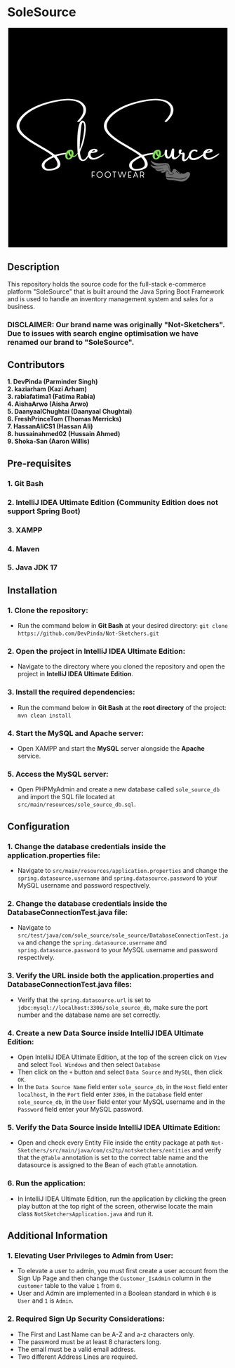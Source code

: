 # SoleSource

<p align="center">
<img width="500" height="500" src="https://raw.githubusercontent.com/DevPinda/Not-Sketchers/main/Not-Sketchers/src/main/resources/static/img/Logo/5.png">
</p>

## Description

This repository holds the source code for the full-stack e-commerce platform "SoleSource" that is built around the Java Spring Boot Framework and is used to handle an inventory management system and sales for a business.

### **DISCLAIMER: Our brand name was originally "Not-Sketchers". Due to issues with search engine optimisation we have renamed our brand to "SoleSource".**

## Contributors

<b> 1. DevPinda (Parminder Singh) </b> <br>
<b> 2. kaziarham (Kazi Arham) </b> <br>
<b> 3. rabiafatima1 (Fatima Rabia) </b> <br>
<b> 4. AishaArwo (Aisha Arwo) </b> <br>
<b> 5. DaanyaalChughtai (Daanyaal Chughtai) </b> <br>
<b> 6. FreshPrinceTom (Thomas Merricks) </b> <br>
<b> 7. HassanAliCS1 (Hassan Ali) </b> <br>
<b> 8. hussainahmed02 (Hussain Ahmed) </b> <br>
<b> 9. Shoka-San (Aaron Willis) </b>

## Pre-requisites

### 1. Git Bash
### 2. IntelliJ IDEA Ultimate Edition (Community Edition does not support Spring Boot)
### 3. XAMPP
### 4. Maven
### 5. Java JDK 17

## Installation

### 1. Clone the repository: 
- Run the command below in <b>Git Bash</b> at your desired directory: ```git clone https://github.com/DevPinda/Not-Sketchers.git```

### 2. Open the project in IntelliJ IDEA Ultimate Edition:
- Navigate to the directory where you cloned the repository and open the project in <b>IntelliJ IDEA Ultimate Edition</b>.

### 3. Install the required dependencies:
- Run the command below in <b>Git Bash</b> at the <b>root directory</b> of the project: ```mvn clean install```

### 4. Start the MySQL and Apache server:
- Open XAMPP and start the <b>MySQL</b> server alongside the <b>Apache</b> service.

### 5. Access the MySQL server:
- Open PHPMyAdmin and create a new database called ```sole_source_db``` and import the SQL file located at ```src/main/resources/sole_source_db.sql```.

## Configuration

### 1. Change the database credentials inside the application.properties file:
- Navigate to ```src/main/resources/application.properties``` and change the ```spring.datasource.username``` and ```spring.datasource.password``` to your MySQL username and password respectively.

### 2. Change the database credentials inside the DatabaseConnectionTest.java file:
- Navigate to ```src/test/java/com/sole_source/sole_source/DatabaseConnectionTest.java``` and change the ```spring.datasource.username``` and ```spring.datasource.password``` to your MySQL username and password respectively.

### 3. Verify the URL inside both the application.properties and DatabaseConnectionTest.java files:
- Verify that the ```spring.datasource.url``` is set to ```jdbc:mysql://localhost:3306/sole_source_db```, make sure the port number and the database name are set correctly.

### 4. Create a new Data Source inside IntelliJ IDEA Ultimate Edition:
- Open IntelliJ IDEA Ultimate Edition, at the top of the screen click on ```View``` and select ```Tool Windows``` and then select ```Database```
- Then click on the ```+``` button and select ```Data Source``` and ```MySQL```, then click ```OK```.
- In the ```Data Source Name``` field enter ```sole_source_db```, in the ```Host``` field enter ```localhost```, in the ```Port``` field enter ```3306```, in the ```Database``` field enter ```sole_source_db```, in the ```User``` field enter your MySQL username and in the ```Password``` field enter your MySQL password.

### 5. Verify the Data Source inside IntelliJ IDEA Ultimate Edition:
- Open and check every Entity File inside the entity package at path ```Not-Sketchers/src/main/java/com/cs2tp/notsketchers/entities``` and verify that the ```@Table``` annotation is set to the correct table name and the datasource is assigned to the Bean of each ```@Table``` annotation.

### 6. Run the application:
- In IntelliJ IDEA Ultimate Edition, run the application by clicking the green play button at the top right of the screen, otherwise locate the main class ```NotSketchersApplication.java``` and run it.

## Additional Information

### 1. Elevating User Privileges to Admin from User:
- To elevate a user to admin, you must first create a user account from the Sign Up Page and then change the ```Customer_IsAdmin``` column in the ```customer``` table to the value ```1``` from ```0```.
- User and Admin are implemented in a Boolean standard in which ```0``` is ```User``` and ```1``` is ```Admin```.

### 2. Required Sign Up Security Considerations:
- The First and Last Name can be A-Z and a-z characters only.
- The password must be at least 8 characters long. 
- The email must be a valid email address.
- Two different Address Lines are required.

